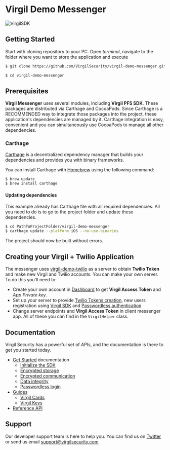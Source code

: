 # Virgil Demo Messenger

![VirgilSDK](https://cloud.githubusercontent.com/assets/6513916/19643783/bfbf78be-99f4-11e6-8d5a-a43394f2b9b2.png)

## Getting Started

Start with cloning repository to your PC. Open *terminal*, navigate to the folder where you want to store the application and execute
```bash
$ git clone https://github.com/VirgilSecurity/virgil-demo-messenger.git

$ cd virgil-demo-messenger
```

## Prerequisites
**Virgil Messenger** uses several modules, including **Virgil PFS SDK**. These packages are distributed via Carthage and CocoaPods. Since Carthage is a RECOMMENDED way to integrate those packages into the project, these application's dependencies are managed by it. Carthage integration is easy, convenient and you can simultaneously use CocoaPods to manage all other dependencies.

### Carthage

[Carthage](https://github.com/Carthage/Carthage) is a decentralized dependency manager that builds your dependencies and provides you with binary frameworks.

You can install Carthage with [Homebrew](http://brew.sh/) using the following command:

```bash
$ brew update
$ brew install carthage
```

#### Updating dependencies
This example already has Carthage file with all required dependencies. All you need to do is to go to the project folder and update these dependencies.

```bash 
$ cd PathToProjectFolder/virgil-demo-messenger
$ carthage update --platform iOS --no-use-binaries
```

The project should now be built without errors.

## Creating your Virgil + Twilio Application
The messenger uses [virgil-demo-twilio](https://github.com/VirgilSecurity/virgil-demo-twilio/tree/v2-backend) as a server to obtain **Twilio Token** and make new Virgil and Twilio accounts. You can make your own server. To do this you'll need to:
- Create your own account in [Dashboard](https://developer.virgilsecurity.com/account/signin) to get **Virgil Access Token** and *App Private key*.
- Set up your server to provide [Twilio Tokens creation](https://www.twilio.com/docs/api/chat/guides/create-tokens), new users registration using [Virgil SDK](https://developer.virgilsecurity.com/docs/swift/get-started/encrypted-communication) and [Passwordless authentication](https://developer.virgilsecurity.com/docs/ruby/get-started/passwordless-authentication#setup-your-server)
- Change server endpoints and **Virgil Access Token** in client messenger app. All of these you can find in the `VirgilHelper` class.

## Documentation

Virgil Security has a powerful set of APIs, and the documentation is there to get you started today.

* [Get Started][_getstarted_root] documentation
  * [Initialize the SDK][_initialize_root]
  * [Encrypted storage][_getstarted_storage]
  * [Encrypted communication][_getstarted_encryption]
  * [Data integrity][_getstarted_data_integrity]
  * [Passwordless login][_getstarted_passwordless_login]
* [Guides][_guides]
  * [Virgil Cards][_guide_virgil_cards]
  * [Virgil Keys][_guide_virgil_keys]
* [Reference API][_reference_api]

## Support

Our developer support team is here to help you. You can find us on [Twitter](https://twitter.com/virgilsecurity) or send us email support@virgilsecurity.com

[__support_email]: https://google.com.ua/
[_getstarted_root]: https://developer.virgilsecurity.com/docs/swift/get-started
[_getstarted]: https://developer.virgilsecurity.com/docs/swift/guides
[_getstarted_encryption]: https://developer.virgilsecurity.com/docs/swift/get-started/encrypted-communication
[_getstarted_storage]: https://developer.virgilsecurity.com/docs/swift/get-started/encrypted-storage
[_getstarted_data_integrity]: https://developer.virgilsecurity.com/docs/swift/get-started/data-integrity
[_getstarted_passwordless_login]: https://developer.virgilsecurity.com/docs/swift/get-started/passwordless-authentication
[_guides]: https://developer.virgilsecurity.com/docs/swift/guides
[_guide_initialization]: https://developer.virgilsecurity.com/docs/swift/guides/settings/install-sdk
[_guide_virgil_cards]: https://developer.virgilsecurity.com/docs/swift/guides/virgil-card/creating
[_guide_virgil_keys]: https://developer.virgilsecurity.com/docs/swift/guides/virgil-key/generating
[_guide_encryption]: https://developer.virgilsecurity.com/docs/swift/guides/encryption/encrypting
[_initialize_root]: https://developer.virgilsecurity.com/docs/swift/guides/settings/initialize-sdk-on-client
[_reference_api]: http://virgilsecurity.github.io/virgil-sdk-x/
